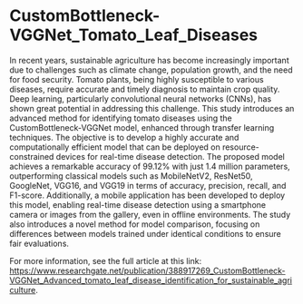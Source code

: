 # CustomBottleneck-VGGNet_Tomato_Leaf_Diseases

In recent years, sustainable agriculture has become increasingly important due to challenges such as climate change, population growth, and the need for food security. Tomato plants, being highly susceptible to various diseases, require accurate and timely diagnosis to maintain crop quality. Deep learning, particularly convolutional neural networks (CNNs), has shown great potential in addressing this challenge. This study introduces an advanced method for identifying tomato diseases using the CustomBottleneck-VGGNet model, enhanced through transfer learning techniques. The objective is to develop a highly accurate and computationally efficient model that can be deployed on resource-constrained devices for real-time disease detection. The proposed model achieves a remarkable accuracy of 99.12% with just 1.4 million parameters, outperforming classical models such as MobileNetV2, ResNet50, GoogleNet, VGG16, and VGG19 in terms of accuracy, precision, recall, and F1-score. Additionally, a mobile application has been developed to deploy this model, enabling real-time disease detection using a smartphone camera or images from the gallery, even in offline environments. The study also introduces a novel method for model comparison, focusing on differences between models trained under identical conditions to ensure fair evaluations.

For more information, see the full article at this link: https://www.researchgate.net/publication/388917269_CustomBottleneck-VGGNet_Advanced_tomato_leaf_disease_identification_for_sustainable_agriculture.

